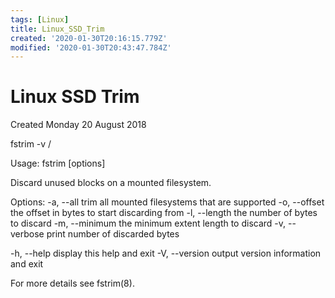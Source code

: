 ```yaml
---
tags: [Linux]
title: Linux_SSD_Trim
created: '2020-01-30T20:16:15.779Z'
modified: '2020-01-30T20:43:47.784Z'
---
```


# Linux SSD Trim
Created Monday 20 August 2018

fstrim -v /


Usage:
 fstrim [options] <mount point>

Discard unused blocks on a mounted filesystem.

Options:
 -a, --all           trim all mounted filesystems that are supported
 -o, --offset <num>  the offset in bytes to start discarding from
 -l, --length <num>  the number of bytes to discard
 -m, --minimum <num> the minimum extent length to discard
 -v, --verbose       print number of discarded bytes

 -h, --help     display this help and exit
 -V, --version  output version information and exit

For more details see fstrim(8).

